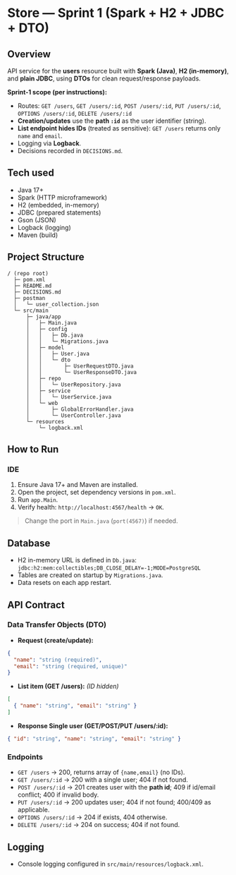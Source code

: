 # Store — Sprint 1 (Spark + H2 + JDBC + DTO)

## Overview

API service for the **users** resource built with **Spark (Java)**, **H2 (in-memory)**, and **plain JDBC**, using **DTOs** for clean request/response payloads.

**Sprint-1 scope (per instructions):**

* Routes:
  `GET /users`, `GET /users/:id`, `POST /users/:id`, `PUT /users/:id`, `OPTIONS /users/:id`, `DELETE /users/:id`
* **Creation/updates** use the **path `:id`** as the user identifier (string).
* **List endpoint hides IDs** (treated as sensitive): `GET /users` returns only `name` and `email`.
* Logging via **Logback**.
* Decisions recorded in `DECISIONS.md`.

## Tech used

* Java 17+
* Spark (HTTP microframework)
* H2 (embedded, in-memory)
* JDBC (prepared statements)
* Gson (JSON)
* Logback (logging)
* Maven (build)

## Project Structure

```
/ (repo root)
  ├─ pom.xml
  ├─ README.md
  ├─ DECISIONS.md
  ├─ postman
  │   └─ user_collection.json
  └─ src/main
      ├─ java/app
      │   ├─ Main.java
      │   ├─ config
      │   │   ├─ Db.java
      │   │   └─ Migrations.java
      │   ├─ model
      │   │   ├─ User.java
      │   │   └─ dto
      │   │       ├─ UserRequestDTO.java
      │   │       └─ UserResponseDTO.java
      │   ├─ repo
      │   │   └─ UserRepository.java
      │   ├─ service
      │   │   └─ UserService.java
      │   └─ web
      │       ├─ GlobalErrorHandler.java
      │       └─ UserController.java
      └─ resources
          └─ logback.xml
```

## How to Run

### IDE

1. Ensure Java 17+ and Maven are installed.
2. Open the project, set dependency versions in `pom.xml`.
3. Run `app.Main`.
4. Verify health: `http://localhost:4567/health` → `OK`.

> Change the port in `Main.java` (`port(4567)`) if needed.

## Database

* H2 in-memory URL is defined in `Db.java`:
  `jdbc:h2:mem:collectibles;DB_CLOSE_DELAY=-1;MODE=PostgreSQL`
* Tables are created on startup by `Migrations.java`.
* Data resets on each app restart.

## API Contract

### Data Transfer Objects (DTO)

* **Request (create/update):**

```json
{
  "name": "string (required)",
  "email": "string (required, unique)"
}
```

* **List item (GET /users):** *(ID hidden)*

```json
[
  { "name": "string", "email": "string" }
]
```

* **Response Single user (GET/POST/PUT /users/:id):**

```json
{ "id": "string", "name": "string", "email": "string" }
```

### Endpoints

* `GET /users` → 200, returns array of `{name,email}` (no IDs).
* `GET /users/:id` → 200 with a single user; 404 if not found.
* `POST /users/:id` → 201 creates user with the **path id**; 409 if id/email conflict; 400 if invalid body.
* `PUT /users/:id` → 200 updates user; 404 if not found; 400/409 as applicable.
* `OPTIONS /users/:id` → 204 if exists, 404 otherwise.
* `DELETE /users/:id` → 204 on success; 404 if not found.

## Logging

* Console logging configured in `src/main/resources/logback.xml`.
